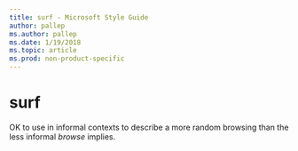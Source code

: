 ```yaml
---
title: surf - Microsoft Style Guide
author: pallep
ms.author: pallep
ms.date: 1/19/2018
ms.topic: article
ms.prod: non-product-specific
---
```


# surf

OK to use in informal contexts to describe a more random browsing than the less informal *browse* implies. 
